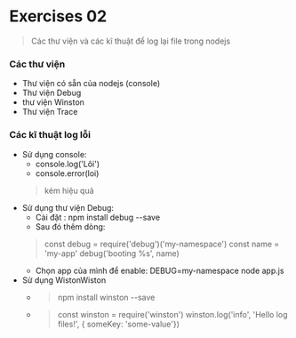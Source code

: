 # Exercises 02
> Các thư viện và các kĩ thuật để log lại file trong nodejs

### Các thư viện
- Thư viện có sẵn của nodejs (console)
- Thư viện Debug
- thư viện Winston
- Thư viện Trace

### Các kĩ thuật log lỗi
- Sử dụng console:
    - console.log('Lôi')
    - console.error(loi)
    > kém hiệu quả
- Sử dụng thư viện Debug:
    - Cài đặt : npm install debug --save
    - Sau đó thêm dòng: 
    > const debug = require('debug')('my-namespace')
    > const name = 'my-app'
    > debug('booting %s', name)
    - Chọn app của mình để enable: DEBUG=my-namespace node app.js
- Sử dụng WistonWiston
    - >npm install winston --save
    - >const winston = require('winston') winston.log('info', 'Hello log files!', { someKey: 'some-value'})
